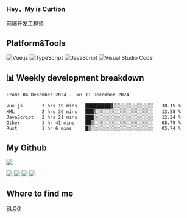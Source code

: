 ### Hey，My is Curtion
前端开发工程师
## Platform&Tools

![Vue.js](https://img.shields.io/badge/-Vue.js-4FC08D?style=flat-square&logo=Vue.js&logoColor=white)
![TypeScript](https://img.shields.io/badge/-TypeScript-007ACC?style=flat-square&logo=typescript&logoColor=white)
![JavaScript](https://img.shields.io/badge/-JavaScript-F7DF1E?style=flat-square&logo=javascript&logoColor=black)
![Visual Studio Code](https://img.shields.io/badge/-VSCode-007ACC?style=flat-square&logo=Visual-Studio-Code&logoColor=white)

## 📊 Weekly development breakdown

<!--START_SECTION:waka-->

```txt
From: 04 December 2024 - To: 11 December 2024

Vue.js       7 hrs 19 mins   █████████▓░░░░░░░░░░░░░░░   38.15 %
XML          2 hrs 36 mins   ███▒░░░░░░░░░░░░░░░░░░░░░   13.58 %
JavaScript   2 hrs 21 mins   ███░░░░░░░░░░░░░░░░░░░░░░   12.24 %
Other        1 hr 41 mins    ██▒░░░░░░░░░░░░░░░░░░░░░░   08.79 %
Rust         1 hr 6 mins     █▒░░░░░░░░░░░░░░░░░░░░░░░   05.74 %
```

<!--END_SECTION:waka-->

## My Github

![](http://github-profile-summary-cards.vercel.app/api/cards/profile-details?username=curtion&theme=nord_bright)

![](http://github-profile-summary-cards.vercel.app/api/cards/stats?username=curtion&theme=nord_bright)
![](http://github-profile-summary-cards.vercel.app/api/cards/productive-time?username=curtion&theme=nord_bright&utcOffset=8)
![](http://github-profile-summary-cards.vercel.app/api/cards/repos-per-language?username=curtion&theme=nord_bright)
![](http://github-profile-summary-cards.vercel.app/api/cards/most-commit-language?username=curtion&theme=nord_bright)

## Where to find me

[BLOG](https://blog.3gxk.net)
